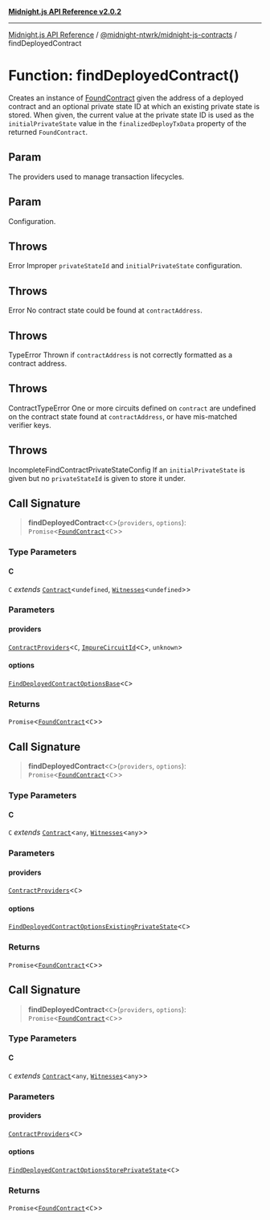 [**Midnight.js API Reference v2.0.2**](../../../README.md)

***

[Midnight.js API Reference](../../../packages.md) / [@midnight-ntwrk/midnight-js-contracts](../README.md) / findDeployedContract

# Function: findDeployedContract()

Creates an instance of [FoundContract](../type-aliases/FoundContract.md) given the address of a deployed contract and an
optional private state ID at which an existing private state is stored. When given, the current value
at the private state ID is used as the `initialPrivateState` value in the `finalizedDeployTxData`
property of the returned `FoundContract`.

## Param

The providers used to manage transaction lifecycles.

## Param

Configuration.

## Throws

Error Improper `privateStateId` and `initialPrivateState` configuration.

## Throws

Error No contract state could be found at `contractAddress`.

## Throws

TypeError Thrown if `contractAddress` is not correctly formatted as a contract address.

## Throws

ContractTypeError One or more circuits defined on `contract` are undefined on the contract
                          state found at `contractAddress`, or have mis-matched verifier keys.

## Throws

IncompleteFindContractPrivateStateConfig If an `initialPrivateState` is given but no
                                                 `privateStateId` is given to store it under.

## Call Signature

> **findDeployedContract**\<`C`\>(`providers`, `options`): `Promise`\<[`FoundContract`](../type-aliases/FoundContract.md)\<`C`\>\>

### Type Parameters

#### C

`C` *extends* [`Contract`](../../midnight-js-types/interfaces/Contract.md)\<`undefined`, [`Witnesses`](../../midnight-js-types/type-aliases/Witnesses.md)\<`undefined`\>\>

### Parameters

#### providers

[`ContractProviders`](../type-aliases/ContractProviders.md)\<`C`, [`ImpureCircuitId`](../../midnight-js-types/type-aliases/ImpureCircuitId.md)\<`C`\>, `unknown`\>

#### options

[`FindDeployedContractOptionsBase`](../type-aliases/FindDeployedContractOptionsBase.md)\<`C`\>

### Returns

`Promise`\<[`FoundContract`](../type-aliases/FoundContract.md)\<`C`\>\>

## Call Signature

> **findDeployedContract**\<`C`\>(`providers`, `options`): `Promise`\<[`FoundContract`](../type-aliases/FoundContract.md)\<`C`\>\>

### Type Parameters

#### C

`C` *extends* [`Contract`](../../midnight-js-types/interfaces/Contract.md)\<`any`, [`Witnesses`](../../midnight-js-types/type-aliases/Witnesses.md)\<`any`\>\>

### Parameters

#### providers

[`ContractProviders`](../type-aliases/ContractProviders.md)\<`C`\>

#### options

[`FindDeployedContractOptionsExistingPrivateState`](../type-aliases/FindDeployedContractOptionsExistingPrivateState.md)\<`C`\>

### Returns

`Promise`\<[`FoundContract`](../type-aliases/FoundContract.md)\<`C`\>\>

## Call Signature

> **findDeployedContract**\<`C`\>(`providers`, `options`): `Promise`\<[`FoundContract`](../type-aliases/FoundContract.md)\<`C`\>\>

### Type Parameters

#### C

`C` *extends* [`Contract`](../../midnight-js-types/interfaces/Contract.md)\<`any`, [`Witnesses`](../../midnight-js-types/type-aliases/Witnesses.md)\<`any`\>\>

### Parameters

#### providers

[`ContractProviders`](../type-aliases/ContractProviders.md)\<`C`\>

#### options

[`FindDeployedContractOptionsStorePrivateState`](../type-aliases/FindDeployedContractOptionsStorePrivateState.md)\<`C`\>

### Returns

`Promise`\<[`FoundContract`](../type-aliases/FoundContract.md)\<`C`\>\>
